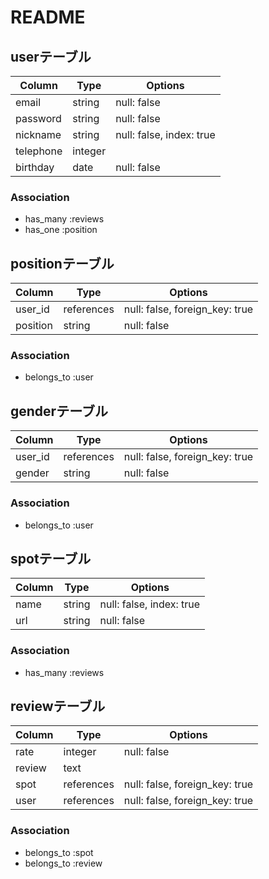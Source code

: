 # README
## userテーブル
|Column|Type|Options|
|------|----|-------|
|email|string|null: false|
|password|string|null: false|
|nickname|string|null: false, index: true|
|telephone|integer||
|birthday|date|null: false|

### Association
- has_many :reviews
- has_one :position


## positionテーブル
|Column|Type|Options|
|------|----|-------|
|user_id|references|null: false, foreign_key: true|
|position|string|null: false|

### Association
- belongs_to :user


## genderテーブル
|Column|Type|Options|
|------|----|-------|
|user_id|references|null: false, foreign_key: true|
|gender|string|null: false|

### Association
- belongs_to :user


## spotテーブル
|Column|Type|Options|
|------|----|-------|
|name|string|null: false, index: true|
|url|string|null: false|

### Association
- has_many :reviews


## reviewテーブル
|Column|Type|Options|
|------|----|-------|
|rate|integer|null: false|
|review|text||
|spot|references|null: false, foreign_key: true|
|user|references|null: false, foreign_key: true|

### Association
- belongs_to :spot
- belongs_to :review